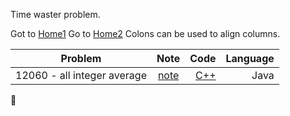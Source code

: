 Time waster problem.

Got to [Home1](https://github.com/klmahmood/hello-world) <!-- problem From Git pages it goes to github -->
Go to [Home2](../README.md)
Colons can be used to align columns.

| Problem        |   Note         | Code  | Language |
| ------------- |:-------------:| -----:|-----:|
| 12060 - all integer average| [note](../src/chapter1/chapter2/12060.md)   |[C++](../src/chapter1/chapter2/12060_all_integer_average.cpp)  | Java |






<!--
Notes for Me:
Formatted.
Cross-platform
Tested.
-->
